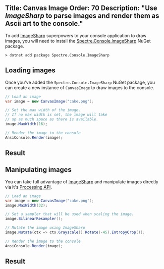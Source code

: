 Title: Canvas Image
Order: 70
Description: "Use *ImageSharp* to parse images and render them as Ascii art to the console."
---

To add [ImageSharp](https://github.com/SixLabors/ImageSharp) superpowers to 
your console application to draw images, you will need to install 
the [Spectre.Console.ImageSharp](https://www.nuget.org/packages/Spectre.Console.ImageSharp) NuGet package.

```text
> dotnet add package Spectre.Console.ImageSharp
```

## Loading images

Once you've added the `Spectre.Console.ImageSharp` NuGet package, 
you can create a new instance of `CanvasImage` to draw images to the console.

```csharp
// Load an image
var image = new CanvasImage("cake.png");

// Set the max width of the image.
// If no max width is set, the image will take
// up as much space as there is available.
image.MaxWidth(16);

// Render the image to the console
AnsiConsole.Render(image);
```

## Result

<?# AsciiCast cast="canvas-image" /?>

## Manipulating images

You can take full advantage of [ImageSharp](https://github.com/SixLabors/ImageSharp)
and manipulate images directly via it's [Processing API](https://docs.sixlabors.com/api/ImageSharp/SixLabors.ImageSharp.Processing.html).

```csharp
// Load an image
var image = new CanvasImage("cake.png");
image.MaxWidth(32);

// Set a sampler that will be used when scaling the image.
image.BilinearResampler();

// Mutate the image using ImageSharp
image.Mutate(ctx => ctx.Grayscale().Rotate(-45).EntropyCrop());

// Render the image to the console
AnsiConsole.Render(image);
```

## Result

<?# AsciiCast cast="canvas-image-manipulation" /?>
